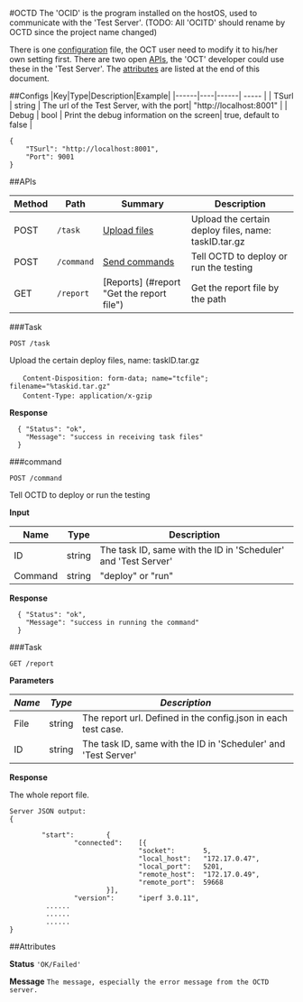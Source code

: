 #OCTD 
The 'OCID' is the program installed on the hostOS, used to communicate with the 'Test Server'.
(TODO:  All 'OCITD' should rename by OCTD since the project name changed)

There is one  [configuration](#configs "configuration") file, the OCT user need to modify it to his/her own setting first.
There are two open [APIs](#apis "APIs"), the 'OCT' developer could use these in the 'Test Server'.
The [attributes](#attributes "attributes") are listed at the end of this document.

##Configs
|Key|Type|Description|Example|
|------|----|------| ----- |
| TSurl | string | The url of the Test Server, with the port| "http://localhost:8001" |
| Debug | bool | Print the debug information on the screen| true, default to false |

```
{
	"TSurl": "http://localhost:8001",
	"Port": 9001
}
```

##APIs

|Method|Path|Summary|Description|
|------|----|------|-----------|
| POST | `/task` | [Upload files](#task "Upload task file") | Upload the certain deploy files, name: taskID.tar.gz|
| POST | `/command` | [Send commands](#command "Send the testing command") | Tell OCTD to deploy or run the testing|
| GET  | `/report` | [Reports] (#report "Get the report file") | Get the report file by the path|

###Task
```
POST /task
```

Upload the certain deploy files, name: taskID.tar.gz
```
　　Content-Disposition: form-data; name="tcfile"; filename="%taskid.tar.gz"
　　Content-Type: application/x-gzip
```

**Response**

```
  { "Status": "ok",
    "Message": "success in receiving task files"
  }

```

###command

```
POST /command
```
Tell OCTD to deploy or run the testing

**Input**

|Name|Type|Description|
|------|-----|-----------|
| ID | string | The task ID, same with the ID in 'Scheduler' and 'Test Server'|
| Command | string | "deploy" or "run"|

**Response**

```
  { "Status": "ok",
    "Message": "success in running the command"
  }
```

###Task
```
GET /report
```

**Parameters**

| *Name* | *Type* | *Description* |
| -------| ------ | --------- |
| File | string | The report url. Defined in the config.json in each test case. |
| ID | string | The task ID, same with the ID in 'Scheduler' and 'Test Server' |

**Response**

The whole report file.
```
Server JSON output:
{

        "start":        {
                "connected":    [{
                                "socket":       5,
                                "local_host":   "172.17.0.47",
                                "local_port":   5201,
                                "remote_host":  "172.17.0.49",
                                "remote_port":  59668
                        }],
                "version":      "iperf 3.0.11",
         ......
         ......
         ......
}
```

##Attributes

**Status**
`'OK/Failed'`

**Message**
`The message, especially the error message from the OCTD server.`


